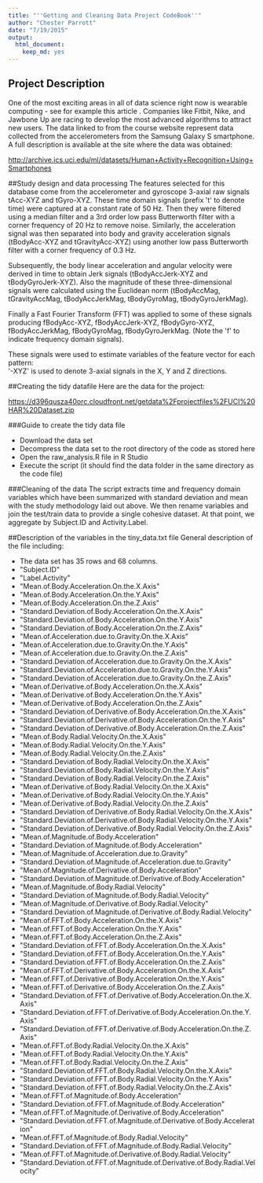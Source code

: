 ```yaml
---
title: "''Getting and Cleaning Data Project CodeBook''"
author: "Chester Parrott"
date: "7/19/2015"
output:
  html_document:
    keep_md: yes
---
```

 
## Project Description
One of the most exciting areas in all of data science right now is wearable computing - see for example this article . Companies like Fitbit, Nike, and Jawbone Up are racing to develop the most advanced algorithms to attract new users. The data linked to from the course website represent data collected from the accelerometers from the Samsung Galaxy S smartphone. A full description is available at the site where the data was obtained: 

http://archive.ics.uci.edu/ml/datasets/Human+Activity+Recognition+Using+Smartphones 
 
##Study design and data processing
The features selected for this database come from the accelerometer and gyroscope 3-axial raw signals tAcc-XYZ and tGyro-XYZ. These time domain signals (prefix 't' to denote time) were captured at a constant rate of 50 Hz. Then they were filtered using a median filter and a 3rd order low pass Butterworth filter with a corner frequency of 20 Hz to remove noise. Similarly, the acceleration signal was then separated into body and gravity acceleration signals (tBodyAcc-XYZ and tGravityAcc-XYZ) using another low pass Butterworth filter with a corner frequency of 0.3 Hz. 

Subsequently, the body linear acceleration and angular velocity were derived in time to obtain Jerk signals (tBodyAccJerk-XYZ and tBodyGyroJerk-XYZ). Also the magnitude of these three-dimensional signals were calculated using the Euclidean norm (tBodyAccMag, tGravityAccMag, tBodyAccJerkMag, tBodyGyroMag, tBodyGyroJerkMag). 

Finally a Fast Fourier Transform (FFT) was applied to some of these signals producing fBodyAcc-XYZ, fBodyAccJerk-XYZ, fBodyGyro-XYZ, fBodyAccJerkMag, fBodyGyroMag, fBodyGyroJerkMag. (Note the 'f' to indicate frequency domain signals). 

These signals were used to estimate variables of the feature vector for each pattern:  
'-XYZ' is used to denote 3-axial signals in the X, Y and Z directions.

##Creating the tidy datafile
Here are the data for the project: 

https://d396qusza40orc.cloudfront.net/getdata%2Fprojectfiles%2FUCI%20HAR%20Dataset.zip 

###Guide to create the tidy data file
* Download the data set
* Decompress the data set to the root directory of the code as stored here
* Open the raw_analysis.R file in R Studio
* Execute the script (it should find the data folder in the same directory as the code file)

###Cleaning of the data
The script extracts time and frequency domain variables which have been summarized with standard deviation and mean with the study methodology laid out above. We then rename variables and join the test/train data to provide a single cohesive dataset. At that point, we aggregate by Subject.ID and Activity.Label. 
 
##Description of the variables in the tiny_data.txt file
General description of the file including:
  - The data set has 35 rows and 68 columns.
  - "Subject.ID"                                                                  
  - "Label.Activity"                                                              
  - "Mean.of.Body.Acceleration.On.the.X.Axis"                                     
  - "Mean.of.Body.Acceleration.On.the.Y.Axis"                                     
  - "Mean.of.Body.Acceleration.On.the.Z.Axis"                                     
  - "Standard.Deviation.of.Body.Acceleration.On.the.X.Axis"                       
  - "Standard.Deviation.of.Body.Acceleration.On.the.Y.Axis"                       
  - "Standard.Deviation.of.Body.Acceleration.On.the.Z.Axis"                       
  - "Mean.of.Acceleration.due.to.Gravity.On.the.X.Axis"                           
  - "Mean.of.Acceleration.due.to.Gravity.On.the.Y.Axis"                           
  - "Mean.of.Acceleration.due.to.Gravity.On.the.Z.Axis"                           
  - "Standard.Deviation.of.Acceleration.due.to.Gravity.On.the.X.Axis"             
  - "Standard.Deviation.of.Acceleration.due.to.Gravity.On.the.Y.Axis"             
  - "Standard.Deviation.of.Acceleration.due.to.Gravity.On.the.Z.Axis"             
  - "Mean.of.Derivative.of.Body.Acceleration.On.the.X.Axis"                       
  - "Mean.of.Derivative.of.Body.Acceleration.On.the.Y.Axis"                       
  - "Mean.of.Derivative.of.Body.Acceleration.On.the.Z.Axis"                       
  - "Standard.Deviation.of.Derivative.of.Body.Acceleration.On.the.X.Axis"         
  - "Standard.Deviation.of.Derivative.of.Body.Acceleration.On.the.Y.Axis"         
  - "Standard.Deviation.of.Derivative.of.Body.Acceleration.On.the.Z.Axis"         
  - "Mean.of.Body.Radial.Velocity.On.the.X.Axis"                                  
  - "Mean.of.Body.Radial.Velocity.On.the.Y.Axis"                                  
  - "Mean.of.Body.Radial.Velocity.On.the.Z.Axis"                                  
  - "Standard.Deviation.of.Body.Radial.Velocity.On.the.X.Axis"                    
  - "Standard.Deviation.of.Body.Radial.Velocity.On.the.Y.Axis"                    
  - "Standard.Deviation.of.Body.Radial.Velocity.On.the.Z.Axis"                    
  - "Mean.of.Derivative.of.Body.Radial.Velocity.On.the.X.Axis"                    
  - "Mean.of.Derivative.of.Body.Radial.Velocity.On.the.Y.Axis"                    
  - "Mean.of.Derivative.of.Body.Radial.Velocity.On.the.Z.Axis"                    
  - "Standard.Deviation.of.Derivative.of.Body.Radial.Velocity.On.the.X.Axis"      
  - "Standard.Deviation.of.Derivative.of.Body.Radial.Velocity.On.the.Y.Axis"      
  - "Standard.Deviation.of.Derivative.of.Body.Radial.Velocity.On.the.Z.Axis"      
  - "Mean.of.Magnitude.of.Body.Acceleration"                                      
  - "Standard.Deviation.of.Magnitude.of.Body.Acceleration"                        
  - "Mean.of.Magnitude.of.Acceleration.due.to.Gravity"                            
  - "Standard.Deviation.of.Magnitude.of.Acceleration.due.to.Gravity"              
  - "Mean.of.Magnitude.of.Derivative.of.Body.Acceleration"                        
  - "Standard.Deviation.of.Magnitude.of.Derivative.of.Body.Acceleration"          
  - "Mean.of.Magnitude.of.Body.Radial.Velocity"                                   
  - "Standard.Deviation.of.Magnitude.of.Body.Radial.Velocity"                     
  - "Mean.of.Magnitude.of.Derivative.of.Body.Radial.Velocity"                     
  - "Standard.Deviation.of.Magnitude.of.Derivative.of.Body.Radial.Velocity"       
  - "Mean.of.FFT.of.Body.Acceleration.On.the.X.Axis"                              
  - "Mean.of.FFT.of.Body.Acceleration.On.the.Y.Axis"                              
  - "Mean.of.FFT.of.Body.Acceleration.On.the.Z.Axis"                              
  - "Standard.Deviation.of.FFT.of.Body.Acceleration.On.the.X.Axis"                
  - "Standard.Deviation.of.FFT.of.Body.Acceleration.On.the.Y.Axis"                
  - "Standard.Deviation.of.FFT.of.Body.Acceleration.On.the.Z.Axis"                
  - "Mean.of.FFT.of.Derivative.of.Body.Acceleration.On.the.X.Axis"                
  - "Mean.of.FFT.of.Derivative.of.Body.Acceleration.On.the.Y.Axis"                
  - "Mean.of.FFT.of.Derivative.of.Body.Acceleration.On.the.Z.Axis"                
  - "Standard.Deviation.of.FFT.of.Derivative.of.Body.Acceleration.On.the.X.Axis"  
  - "Standard.Deviation.of.FFT.of.Derivative.of.Body.Acceleration.On.the.Y.Axis"  
  - "Standard.Deviation.of.FFT.of.Derivative.of.Body.Acceleration.On.the.Z.Axis"  
  - "Mean.of.FFT.of.Body.Radial.Velocity.On.the.X.Axis"                           
  - "Mean.of.FFT.of.Body.Radial.Velocity.On.the.Y.Axis"                           
  - "Mean.of.FFT.of.Body.Radial.Velocity.On.the.Z.Axis"                           
  - "Standard.Deviation.of.FFT.of.Body.Radial.Velocity.On.the.X.Axis"             
  - "Standard.Deviation.of.FFT.of.Body.Radial.Velocity.On.the.Y.Axis"             
  - "Standard.Deviation.of.FFT.of.Body.Radial.Velocity.On.the.Z.Axis"             
  - "Mean.of.FFT.of.Magnitude.of.Body.Acceleration"                               
  - "Standard.Deviation.of.FFT.of.Magnitude.of.Body.Acceleration"                 
  - "Mean.of.FFT.of.Magnitude.of.Derivative.of.Body.Acceleration"                 
  - "Standard.Deviation.of.FFT.of.Magnitude.of.Derivative.of.Body.Acceleration"   
  - "Mean.of.FFT.of.Magnitude.of.Body.Radial.Velocity"                            
  - "Standard.Deviation.of.FFT.of.Magnitude.of.Body.Radial.Velocity"              
  - "Mean.of.FFT.of.Magnitude.of.Derivative.of.Body.Radial.Velocity"              
  - "Standard.Deviation.of.FFT.of.Magnitude.of.Derivative.of.Body.Radial.Velocity"
 
